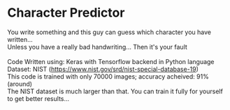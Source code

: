 # Character Predictor
You write something and this guy can guess which character you have written...<br/>
Unless you have a really bad handwriting... Then it's your fault<br/><br/>
Code Written using: Keras with Tensorflow backend in Python language<br/>
Dataset: NIST (https://www.nist.gov/srd/nist-special-database-19)<br/>
This code is trained with only 70000 images; accuracy acheived: 91%(around)<br/>
The NIST dataset is much larger than that. You can train it fully for yourself to get better results...
